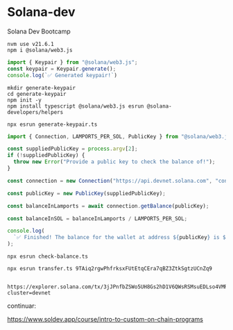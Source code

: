 # Solana-dev

Solana Dev Bootcamp

```Shell
nvm use v21.6.1
npm i @solana/web3.js
```

```Typescript
import { Keypair } from "@solana/web3.js";
const keypair = Keypair.generate();
console.log(`✅ Generated keypair!`)
```

```Shell
mkdir generate-keypair
cd generate-keypair
npm init -y
npm install typescript @solana/web3.js esrun @solana-developers/helpers

npx esrun generate-keypair.ts
```

```Typescript
import { Connection, LAMPORTS_PER_SOL, PublicKey } from "@solana/web3.js";

const suppliedPublicKey = process.argv[2];
if (!suppliedPublicKey) {
  throw new Error("Provide a public key to check the balance of!");
}

const connection = new Connection("https://api.devnet.solana.com", "confirmed");

const publicKey = new PublicKey(suppliedPublicKey);

const balanceInLamports = await connection.getBalance(publicKey);

const balanceInSOL = balanceInLamports / LAMPORTS_PER_SOL;

console.log(
  `✅ Finished! The balance for the wallet at address ${publicKey} is ${balanceInSOL}!`
);
```

```Shell
npx esrun check-balance.ts
```

```Shell
npx esrun transfer.ts 9TAiq2rgwPhfrksxFUtEtqCEra7qBZ3ZtkSgtzUCnZq9


https://explorer.solana.com/tx/3jJPnfbZSWo5UH8Gs2hD1V6QWsRSMsuEDLso4VMRqtNe5WusN24kCP7JNJfWa7otGUq3tDZMPVaaF8ETN1hPA93t?cluster=devnet
```

continuar:

https://www.soldev.app/course/intro-to-custom-on-chain-programs
